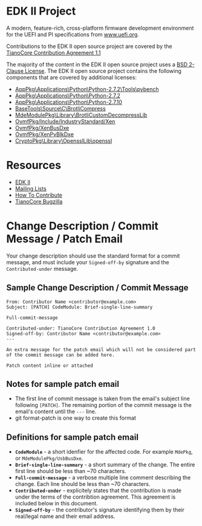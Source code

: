 # EDK II Project

A modern, feature-rich, cross-platform firmware development environment
for the UEFI and PI specifications from www.uefi.org.

Contributions to the EDK II open source project are covered by the 
[TianoCore Contribution Agreement 1.1](Contributions.txt)

The majority of the content in the EDK II open source project uses a
[BSD 2-Clause License](LICENSE).  The EDK II open source project contains
the following components that are covered by additional licenses:
* [AppPkg\Applications\Python\Python-2.7.2\Tools\pybench](AppPkg\Applications\Python\Python-2.7.2\Tools\pybench\LICENSE)
* [AppPkg\Applications\Python\Python-2.7.2](AppPkg\Applications\Python\Python-2.7.2\LICENSE)
* [AppPkg\Applications\Python\Python-2.7.10](AppPkg\Applications\Python\Python-2.7.10\LICENSE)
* [BaseTools\Source\C\BrotliCompress](BaseTools\Source\C\BrotliCompress\LICENSE)
* [MdeModulePkg\Library\BrotliCustomDecompressLib](MdeModulePkg\Library\BrotliCustomDecompressLib\LICENSE)
* [OvmfPkg/Include/IndustryStandard/Xen](OvmfPkg/License.txt)
* [OvmfPkg/XenBusDxe](OvmfPkg/License.txt)
* [OvmfPkg/XenPvBlkDxe](OvmfPkg/License.txt)
* [CryptoPkg\Library\OpensslLib\openssl](CryptoPkg\Library\OpensslLib\openssl\LICENSE)

# Resources
* [EDK II](https://github.com/tianocore/tianocore.github.io/wiki/EDK-II)
* [Mailing Lists](https://github.com/tianocore/tianocore.github.io/wiki/Mailing-Lists)
* [How To Contribute](https://github.com/tianocore/tianocore.github.io/wiki/How-To-Contribute)
* [TianoCore Bugzilla](https://bugzilla.tianocore.org/)

# Change Description / Commit Message / Patch Email

Your change description should use the standard format for a
commit message, and must include your `Signed-off-by` signature
and the `Contributed-under` message.

## Sample Change Description / Commit Message

```
From: Contributor Name <contributor@example.com>
Subject: [PATCH] CodeModule: Brief-single-line-summary

Full-commit-message

Contributed-under: TianoCore Contribution Agreement 1.0
Signed-off-by: Contributor Name <contributor@example.com>
---

An extra message for the patch email which will not be considered part
of the commit message can be added here.

Patch content inline or attached
```
## Notes for sample patch email

* The first line of commit message is taken from the email's subject
  line following `[PATCH]`. The remaining portion of the commit message
  is the email's content until the `---` line.
* git format-patch is one way to create this format

## Definitions for sample patch email

* **`CodeModule`** - a short idenfier for the affected code.  For
  example `MdePkg`, or `MdeModulePkg/UsbBusDxe`.
* **`Brief-single-line-summary`** - a short summary of the change.
  The entire first line should be less than ~70 characters.
* **`Full-commit-message`** - a verbose multiple line comment describing
  the change.  Each line should be less than ~70 characters.
* **`Contributed-under`** - explicitely states that the contribution is
  made under the terms of the contribtion agreement.  This
  agreement is included below in this document.
* **`Signed-off-by`** - the contributor's signature identifying them
  by their real/legal name and their email address.
